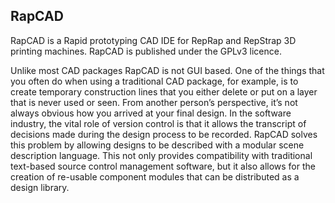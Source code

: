 ## RapCAD

RapCAD is a Rapid prototyping CAD IDE for RepRap and RepStrap 3D printing machines. RapCAD is published under the GPLv3 licence.

Unlike most CAD packages RapCAD is not GUI based. One of the things that you often do when using a traditional CAD package, for example, is to create temporary construction lines that you either delete or put on a layer that is never used or seen. From another person’s perspective, it’s not always obvious how you arrived at your final design. In the software industry, the vital role of version control is that it allows the transcript of decisions made during the design process to be recorded. RapCAD solves this problem by allowing designs to be described with a modular scene description language. This not only provides compatibility with traditional text-based source control management software, but it also allows for the creation of re-usable component modules that can be distributed as a design library.

